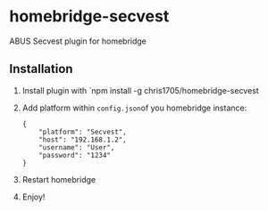 # homebridge-secvest
ABUS Secvest plugin for homebridge

## Installation
1. Install plugin with `npm install -g chris1705/homebridge-secvest
2. Add platform within `config.json`of you homebridge instance:

    ```
    {
        "platform": "Secvest",
        "host": "192.168.1.2",
        "username": "User",
        "password": "1234"
    }
    ```
3. Restart homebridge
4. Enjoy!

